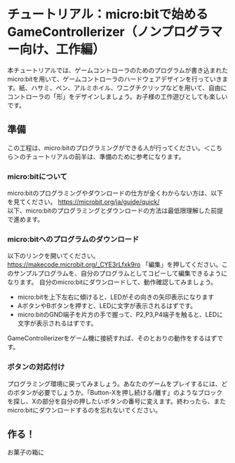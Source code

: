 # チュートリアル：micro:bitで始めるGameControllerizer（ノンプログラマー向け、工作編）

本チュートリアルでは、ゲームコントローラのためのプログラムが書き込まれたmicro:bitを用いて、ゲームコントローラのハードウェアデザインを行っていきます。紙、ハサミ、ペン、アルミホイル、ワニグチクリップなどを用いて、自由にコントローラの「形」をデザインしましょう。お子様の工作遊びとしても楽しいです。

## 準備

この工程は、micro:bitのプログラミングができる人が行ってください。＜こちら＞のチュートリアルの前半は、準備のために参考になります。

### micro:bitについて

micro:bitのプログラミングやダウンロードの仕方が全くわからない方は、以下を見てください。
https://microbit.org/ja/guide/quick/  
以下、micro:bitのプログラミングとダウンロードの方法は最低限理解した前提で進めます。

### micro:bitへのプログラムのダウンロード

以下のリンクを開いてください。  
https://makecode.microbit.org/_CYE3rLfxk9ro
「編集」を押してください。このサンプルプログラムを、自分のプログラムとしてコピーして編集できるようになります。
自分のmicro:bitにダウンロードして、動作確認してみましょう。

- micro:bitを上下左右に傾けると、LEDがその向きの矢印表示になります
- AボタンやBボタンを押すと、LEDに文字が表示されるはずです。
- micro:bitのGND端子を片方の手で握って、P2,P3,P4端子を触ると、LEDに文字が表示されるはずです。

GameControllerizerをゲーム機に接続すれば、そのとおりの動作をするはずです。

### ボタンの対応付け

プログラミング環境に戻ってみましょう。あなたのゲームをプレイするには、どのボタンが必要でしょうか。「Button-Xを押し続ける/離す」のようなブロックを探し、Xの部分を自分の押したいボタンの番号に変えます。終わったら、またmicro:bitにダウンロードするのを忘れないでください。

## 作る！

お菓子の箱に
